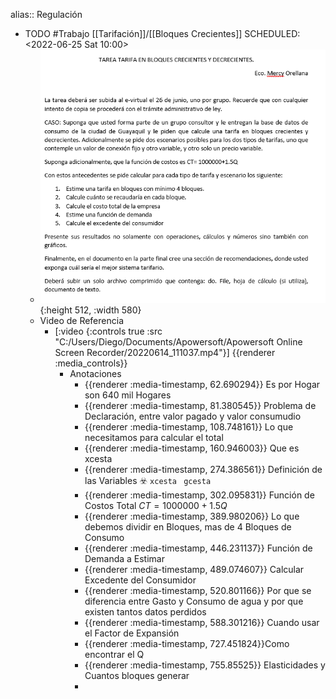 alias:: Regulación

- TODO #Trabajo [[Tarifación]]/[[Bloques Crecientes]] 
  SCHEDULED: <2022-06-25 Sat 10:00>
	- ![image.png](../assets/image_1655581632704_0.png){:height 512, :width 580}
	- Video de Referencia
		- [:video {:controls true :src "C:/Users/Diego/Documents/Apowersoft/Apowersoft Online Screen Recorder/20220614_111037.mp4"}]
		  {{renderer :media_controls}}
			- Anotaciones
				- {{renderer :media-timestamp, 62.690294}} Es por Hogar son 640 mil Hogares
				- {{renderer :media-timestamp, 81.380545}}  Problema de Declaración, entre valor pagado y valor consumudio
				- {{renderer :media-timestamp, 108.748161}} Lo que necesitamos para calcular el total
				- {{renderer :media-timestamp, 160.946003}} Que es xcesta
				- {{renderer :media-timestamp, 274.386561}} Definición de las Variables ☣️ `xcesta ` `gcesta`
				- {{renderer :media-timestamp, 302.095831}} Función de Costos  Total $CT=1000000+1.5Q$
				- {{renderer :media-timestamp, 389.980206}} Lo que debemos dividir en Bloques, mas de 4 Bloques de Consumo
				- {{renderer :media-timestamp, 446.231137}} Función de Demanda a Estimar
				- {{renderer :media-timestamp, 489.074607}} Calcular Excedente del Consumidor
				- {{renderer :media-timestamp, 520.801166}} Por que se diferencia entre Gasto y Consumo  de agua y por que existen tantos datos perdidos
				- {{renderer :media-timestamp, 588.301216}} Cuando usar el Factor de Expansión
				- {{renderer :media-timestamp, 727.451824}}Como encontrar el Q
				- {{renderer :media-timestamp, 755.85525}} Elasticidades y Cuantos bloques generar
				-
